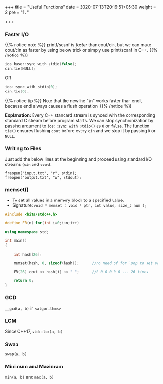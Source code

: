 +++
title = "Useful Functions"
date =  2020-07-13T20:16:51+05:30
weight = 2
pre = "<b>1. </b>"

+++

### Faster I/O

{{% notice note %}}
printf/scanf is _faster_ than cout/cin, but we can make cout/cin as faster by using below trick or simply use print/scanf in C++.
{{% /notice %}}

```cpp
ios_base::sync_with_stdio(false);
cin.tie(NULL);
```

OR

```cpp
ios::sync_with_stdio(0);
cin.tie(0);
```
{{% notice tip %}}
Note that the newline "\n" works faster than endl, because endl always causes
a flush operation.
{{% /notice %}}

**Explanation:** Every C++ standard stream is synced with the corresponding standard C stream before program starts. We can stop synchronization by passing argument to `ios::sync_with_stdio()` as `0` or `false`. The function `tie()` ensures flushing `cout` before every `cin` and we stop it by passing `0` or `NULL`.

### Writing to Files

Just add the below lines at the beginning and proceed using standard I/O streams (`cin` and `cout`). 

```
freopen("input.txt", "r", stdin);
freopen("output.txt", "w", stdout);
```


### memset()
- To set all values in a memory block to a specified value.
- Signature: `void * memset ( void * ptr, int value, size_t num );`

```cpp
#include <bits/stdc++.h>

#define FR(n) for(int i=0;i<n;i++)

using namespace std;

int main()
{
 
	int hash[26];

	memset(hash, 0, sizeof(hash));		//no need of for loop to set values

	FR(26) cout << hash[i] << " ";		//0 0 0 0 0 0 ... 26 times

    return 0;
}
```

### GCD
`__gcd(a, b)` in `<algorithms>`

### LCM
Since C++17, `std::lcm(a, b)` 

### Swap
`swap(a, b)`
### Minimum and Maximum
`min(a, b)` and `max(a, b)`